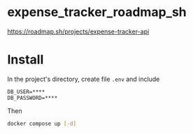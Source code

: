# expense_tracker_roadmap_sh

https://roadmap.sh/projects/expense-tracker-api

# Install

In the project's directory, create file `.env` and include

```
DB_USER=****
DB_PASSWORD=****
```

Then

```bash
docker compose up [-d]
```
